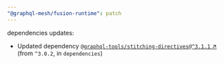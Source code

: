 ```yaml
---
"@graphql-mesh/fusion-runtime": patch
---
```

dependencies updates:
  - Updated dependency [`@graphql-tools/stitching-directives@^3.1.1` ↗︎](https://www.npmjs.com/package/@graphql-tools/stitching-directives/v/3.1.1) (from `^3.0.2`, in `dependencies`)
